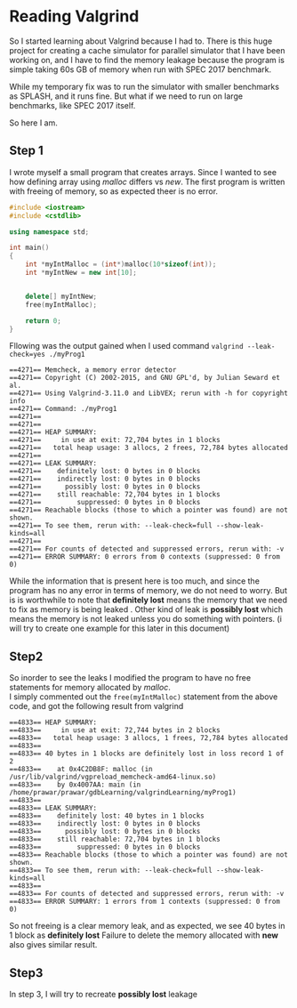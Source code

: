 # Reading Valgrind    
  
So I started learning about Valgrind because I had to. There is this huge project for creating a cache simulator for parallel simulator that I have been working on, and I have to find the memory leakage because the program is simple taking 60s GB of memory when run with SPEC 2017 benchmark.  
  
While my temporary fix was to run the simulator with smaller benchmarks as SPLASH, and it runs fine. But what if we need to run on large benchmarks, like SPEC 2017 itself.  
  
So here I am.  

## Step 1  

I wrote myself a small program that creates arrays. Since I wanted to see how defining array using *malloc* differs vs *new*. The first program is written with freeing of memory, so as expected theer is no error.  
```C++
#include <iostream>
#include <cstdlib>

using namespace std;

int main()
{
	int *myIntMalloc = (int*)malloc(10*sizeof(int));
	int *myIntNew = new int[10];


	delete[] myIntNew;
	free(myIntMalloc);

	return 0;
}  
```
  
Fllowing was the output gained when I used command `valgrind --leak-check=yes ./myProg1`  
```
==4271== Memcheck, a memory error detector
==4271== Copyright (C) 2002-2015, and GNU GPL'd, by Julian Seward et al.
==4271== Using Valgrind-3.11.0 and LibVEX; rerun with -h for copyright info
==4271== Command: ./myProg1
==4271== 
==4271== 
==4271== HEAP SUMMARY:
==4271==     in use at exit: 72,704 bytes in 1 blocks
==4271==   total heap usage: 3 allocs, 2 frees, 72,784 bytes allocated
==4271== 
==4271== LEAK SUMMARY:
==4271==    definitely lost: 0 bytes in 0 blocks
==4271==    indirectly lost: 0 bytes in 0 blocks
==4271==      possibly lost: 0 bytes in 0 blocks
==4271==    still reachable: 72,704 bytes in 1 blocks
==4271==         suppressed: 0 bytes in 0 blocks
==4271== Reachable blocks (those to which a pointer was found) are not shown.
==4271== To see them, rerun with: --leak-check=full --show-leak-kinds=all
==4271== 
==4271== For counts of detected and suppressed errors, rerun with: -v
==4271== ERROR SUMMARY: 0 errors from 0 contexts (suppressed: 0 from 0)

```
  
While the information that is present here is too much, and since the program has no any error in terms of memory, we do not need to worry. But is is worthwhile to note that **definitely lost** means the memory that we need to fix as memory is being leaked . Other kind of leak is **possibly lost** which means the memory is not leaked unless you do something with pointers. (i will try to create one example for this later in this document)  
  
## Step2
  
So inorder to see the leaks I modified the program to have no free statements for memory allocated by *malloc*.  
I simply commented out the `free(myIntMalloc)` statement from the above code, and got the following result from valgrind  
```
==4833== HEAP SUMMARY:
==4833==     in use at exit: 72,744 bytes in 2 blocks
==4833==   total heap usage: 3 allocs, 1 frees, 72,784 bytes allocated
==4833== 
==4833== 40 bytes in 1 blocks are definitely lost in loss record 1 of 2
==4833==    at 0x4C2DB8F: malloc (in /usr/lib/valgrind/vgpreload_memcheck-amd64-linux.so)
==4833==    by 0x4007AA: main (in /home/prawar/prawar/gdbLearning/valgrindLearning/myProg1)
==4833== 
==4833== LEAK SUMMARY:
==4833==    definitely lost: 40 bytes in 1 blocks
==4833==    indirectly lost: 0 bytes in 0 blocks
==4833==      possibly lost: 0 bytes in 0 blocks
==4833==    still reachable: 72,704 bytes in 1 blocks
==4833==         suppressed: 0 bytes in 0 blocks
==4833== Reachable blocks (those to which a pointer was found) are not shown.
==4833== To see them, rerun with: --leak-check=full --show-leak-kinds=all
==4833== 
==4833== For counts of detected and suppressed errors, rerun with: -v
==4833== ERROR SUMMARY: 1 errors from 1 contexts (suppressed: 0 from 0)

```
So not freeing is a clear memory leak, and as expected, we see 40 bytes in 1 block as **definitely lost**
Failure to delete the memory allocated with **new** also gives similar result.
  
## Step3

In step 3, I will try to recreate **possibly lost** leakage
